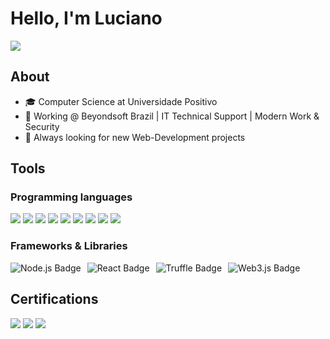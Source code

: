 # Hello, I'm Luciano
<a href="https://www.linkedin.com/in/luciano-otto/"><img src="https://img.shields.io/badge/-LinkedIn-0072b1?&style=for-the-badge&logo=linkedin&logoColor=white" /></a>

## About

- 🎓 Computer Science at Universidade Positivo
- 💼 Working @ Beyondsoft Brazil | IT Technical Support | Modern Work & Security
- 🌱 Always looking for new Web-Development projects

## Tools

### Programming languages
<div>
    <img src="https://img.shields.io/badge/Solidity-363636?style=for-the-badge&logo=solidity&logoColor=white" />
    <img src = "https://img.shields.io/badge/Python-3776AB?style=for-the-badge&logo=python&logoColor=white" />
    <img src="https://img.shields.io/badge/JavaScript-F7DF1E?style=for-the-badge&logo=javascript&logoColor=black" />
    <img src="https://img.shields.io/badge/C-00599C?style=for-the-badge&logo=c&logoColor=white" />
    <img src="https://img.shields.io/badge/Java-ED8B00?style=for-the-badge&logo=java&logoColor=white" />
    <img src="https://img.shields.io/badge/Flutter-02569B?style=for-the-badge&logo=flutter&logoColor=white" />
    <img src="https://img.shields.io/badge/MySQL-00000F?style=for-the-badge&logo=mysql&logoColor=white" />
    <img src="https://img.shields.io/badge/HTML5-E34F26?style=for-the-badge&logo=html5&logoColor=white" />
    <img src="https://img.shields.io/badge/CSS3-1572B6?style=for-the-badge&logo=css3&logoColor=white" />
</div>

### Frameworks & Libraries
<div style="display: flex; flex-direction: row; gap: 10px; align-items: center; flex-wrap: wrap;"> <img src="https://img.shields.io/badge/Node.js-339933?style=for-the-badge&logo=nodedotjs&logoColor=white" alt="Node.js Badge" />
<img src="https://img.shields.io/badge/React-20232A?style=for-the-badge&logo=react&logoColor=61DAFB" alt="React Badge" /> <img src="https://img.shields.io/badge/Truffle-5E3C60?style=for-the-badge&logo=truffle&logoColor=white" alt="Truffle Badge" /> 
<img src="https://img.shields.io/badge/Web3.js-F16822?style=for-the-badge&logo=web3dotjs&logoColor=white" alt="Web3.js Badge" />
</div>


## Certifications
<div>
<img src="https://img.shields.io/badge/Microsoft-AZ--900-blue?style=for-the-badge&logo=microsoft&logoColor=white" />
<img src="https://img.shields.io/badge/Microsoft-SC--900-blue?style=for-the-badge&logo=microsoft&logoColor=white" />
<img src="https://img.shields.io/badge/Cisco-Ethical%20Hacker-3B444B?style=for-the-badge&logo=cisco&logoColor=white" />

</div>

